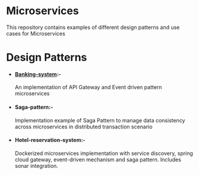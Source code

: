 # Microservices
This repository contains examples of different design patterns and use cases for Microservices

# Design Patterns
<ul>
  <li><h4><a href="Banking-system">Banking-system</a>:-</h4> An implementation of API Gateway and Event driven pattern microservices</li>
  <li><h4>Saga-pattern:-</h4> Implementation example of Saga Pattern to manage data consistency across microservices in distributed transaction scenario</li>
  <li><h4>Hotel-reservation-system:-</h4> Dockerized microservices implementation with service discovery, spring cloud gateway, event-driven mechanism and saga pattern. Includes sonar integration.</li>
</ul>
